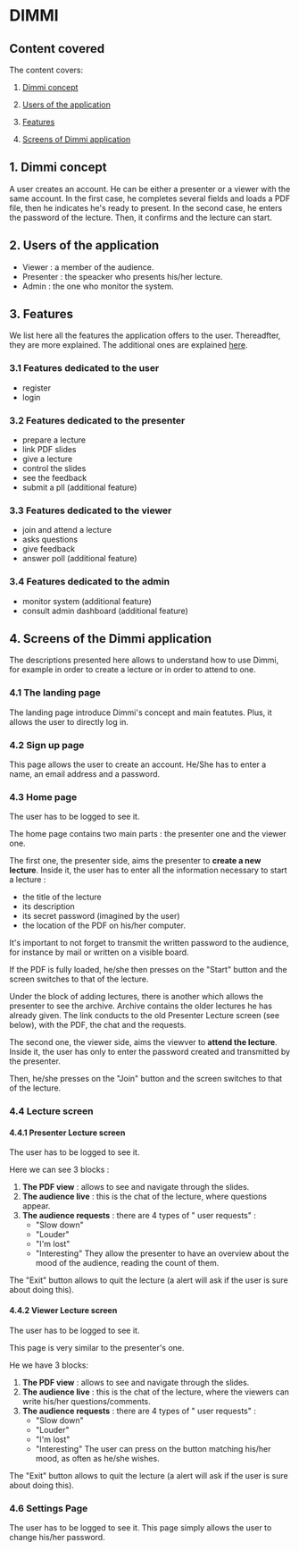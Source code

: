 DIMMI
=============

## Content covered

The content covers:

1. [Dimmi concept](#concept)

2. [Users of the application](#users)

3. [Features](#features)

4. [Screens of Dimmi application](#screens)


## <a name="concept"></a>1. Dimmi concept

A user creates an account. He can be either a presenter or a viewer with the same account.
In the first case, he completes several fields and loads a PDF file, then he indicates he's ready to present.
In the second case, he enters the password of the lecture. Then, it confirms and the lecture can start.

## <a name="users"></a>2. Users of the application

* Viewer : a member of the audience. 
* Presenter : the speacker who presents his/her lecture.
* Admin : the one who monitor the system.

## <a name="features"></a>3. Features

We list here all the features the application offers to the user. Thereadfter, they are more explained. The additional ones are explained [here](https://github.com/Auriana/TWEB_Project1/blob/master/README.md#Develop).

### 3.1 Features dedicated to the user
* register
* login

### 3.2 Features dedicated to the presenter
* prepare a lecture 
* link PDF slides 
* give a lecture 
* control the slides 
* see the feedback
* submit a pll (additional feature)

### 3.3 Features dedicated to the viewer
* join and attend a lecture 
* asks questions
* give feedback 
* answer poll (additional feature)

### 3.4 Features dedicated to the admin
* monitor system (additional feature)
* consult admin dashboard (additional feature)


## <a name="screens"></a>4. Screens of the Dimmi application

The descriptions presented here allows to understand how to use Dimmi, for example in order to create a lecture or in order to attend to one.

### 4.1 The landing page

The landing page introduce Dimmi's concept and main featutes. Plus, it allows the user to directly log in.

### 4.2 Sign up page

This page allows the user to create an account. He/She has to enter a name, an email address and a password.

### 4.3 Home page

The user has to be logged to see it. 

The home page contains two main parts : the presenter one and the viewer one.

The first one, the presenter side, aims the presenter to **create a new lecture**.
Inside it, the user has to enter all the information necessary to start a lecture : 

* the title of the lecture
* its description
* its secret password (imagined by the user)
* the location of the PDF on his/her computer.

It's important to not forget to transmit the written password to the audience, for instance by mail or written on a visible board.

If the PDF is fully loaded, he/she then presses on the "Start" button and the screen switches to that of the lecture.

Under the block of adding lectures, there is another which allows the presenter to see the archive. Archive contains the older lectures he has already given. The link conducts to the old Presenter Lecture screen (see below), with the PDF, the chat and the requests.

The second one, the viewer side, aims the viewver to **attend the lecture**.
Inside it, the user has only to enter the password created and transmitted by the presenter.

Then, he/she presses on the "Join" button and the screen switches to that of the lecture.

### 4.4 Lecture screen

#### 4.4.1 Presenter Lecture screen

The user has to be logged to see it. 

Here we can see 3 blocks :
1) **The PDF view** : allows to see and navigate through the slides.
2) **The audience live** : this is the chat of the lecture, where questions appear.
3) **The audience requests** : there are 4 types of " user requests" :
	* "Slow down"
	* "Louder"
	* "I'm lost"
	* "Interesting"
They allow the presenter to have an overview about the mood of the audience, reading the count of them.

The "Exit" button allows to quit the lecture (a alert will ask if the user is sure about doing this).

#### 4.4.2 Viewer Lecture screen

The user has to be logged to see it. 

This page is very similar to the presenter's one. 

He we have 3 blocks:
1) **The PDF view** : allows to see and navigate through the slides.
2) **The audience live** : this is the chat of the lecture, where the viewers can write his/her questions/comments.
3) **The audience requests** : there are 4 types of " user requests" :
	* "Slow down"
	* "Louder"
	* "I'm lost"
	* "Interesting"
The user can press on the button matching his/her mood, as often as he/she wishes.

The "Exit" button allows to quit the lecture (a alert will ask if the user is sure about doing this).

### 4.6 Settings Page

The user has to be logged to see it. 
This page simply allows the user to change his/her password.

